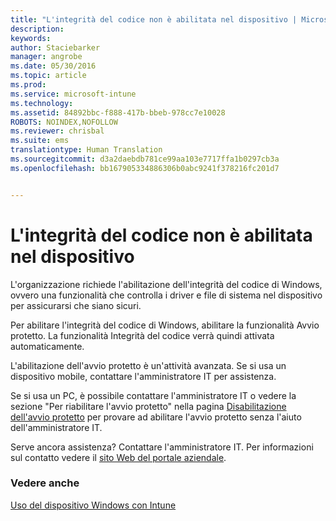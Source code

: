 ```yaml
---
title: "L'integrità del codice non è abilitata nel dispositivo | Microsoft Intune"
description: 
keywords: 
author: Staciebarker
manager: angrobe
ms.date: 05/30/2016
ms.topic: article
ms.prod: 
ms.service: microsoft-intune
ms.technology: 
ms.assetid: 84892bbc-f888-417b-bbeb-978cc7e10028
ROBOTS: NOINDEX,NOFOLLOW
ms.reviewer: chrisbal
ms.suite: ems
translationtype: Human Translation
ms.sourcegitcommit: d3a2daebdb781ce99aa103e7717ffa1b0297cb3a
ms.openlocfilehash: bb167905334886306b0abc9241f378216fc201d7


---
```



# L'integrità del codice non è abilitata nel dispositivo

L'organizzazione richiede l'abilitazione dell'integrità del codice di Windows, ovvero una funzionalità che controlla i driver e file di sistema nel dispositivo per assicurarsi che siano sicuri.

Per abilitare l'integrità del codice di Windows, abilitare la funzionalità Avvio protetto. La funzionalità Integrità del codice verrà quindi attivata automaticamente.

L'abilitazione dell'avvio protetto è un'attività avanzata. Se si usa un dispositivo mobile, contattare l'amministratore IT per assistenza.

Se si usa un PC, è possibile contattare l'amministratore IT o vedere la sezione "Per riabilitare l'avvio protetto" nella pagina [Disabilitazione dell'avvio protetto](https://msdn.microsoft.com/library/windows/hardware/dn898540(v=vs.85).aspx) per provare ad abilitare l'avvio protetto senza l'aiuto dell'amministratore IT.

Serve ancora assistenza? Contattare l'amministratore IT. Per informazioni sul contatto vedere il [sito Web del portale aziendale](http://portal.manage.microsoft.com).

### Vedere anche
[Uso del dispositivo Windows con Intune](using-your-windows-device-with-intune.md)



<!--HONumber=Aug16_HO4-->


